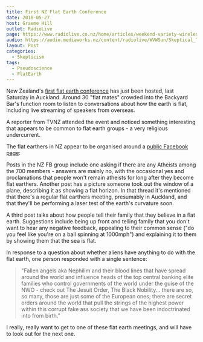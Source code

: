 ```yaml
---
title: First NZ Flat Earth Conference
date: 2018-05-27
host: Graeme Hill
outlet: RadioLive
page: https://www.radiolive.co.nz/home/articles/weekend-variety-wireless/2018/05/skeptical-thoughts--flat-earthers--lochness-monster.html
audio: https://audio.mediaworks.nz/content/radiolive/WVWSun/Skeptical_Thoughts_27_05.mp3
layout: Post
categories:
  - Skepticism
tags:
  - Pseudoscience
  - FlatEarth
---
```


New Zealand's [first flat earth conference](https://www.facebook.com/renewsnz/videos/325896241277213/) has just been hosted, last Saturday in Auckland. Around 30 "flat mates" crowded into the Backyard Bar's function room to listen to conversations about how the earth is flat, including live streaming of speakers from overseas.

<!-- more -->

A reporter from TVNZ attended the event and noticed something interesting that appears to be common to flat earth groups - a very religious undercurrent.

The flat earthers in NZ appear to be organised around a [public Facebook page](https://www.facebook.com/groups/flatearthnz/):

Posts in the NZ FB group include one asking if there are any Atheists among the 700 members - answers are mainly no, with the occasional yes and proclamations that people won't remain atheists for long after they become flat earthers. Another post has a picture someone took out the window of a plane, describing it as showing a flat horizon. In that thread it's mentioned that there's a regular flat earthers meeting, presumably in Auckland, and that they'll be performing a laser test of the earth's curvature soon.

A third post talks about how people tell their family that they believe in a flat earth. Suggestions include being up front and telling family that you don't want to hear any negative feedback, appealing to their common sense ("do you feel like you're on a ball spinning at 1000mph") and explaining it to them by showing them that the sea is flat.

In response to a question about whether aliens have anything to do with the flat earth, one person responded with a single sentence:

> "Fallen angels aka Nephilim and their blood lines that have spread around the world and influence heads of the top central banking elite families who control governments of the world under the guise of the NWO - check out The Jesuit Order, The Black Nobility... there are so, so many, those are just some of the European ones; there are secret orders around the world that pull the strings of the highest power within this corrupt fake ass society that we have been indoctrinated into from birth."

I really, really want to get to one of these flat earth meetings, and will have to look out for the next one.
